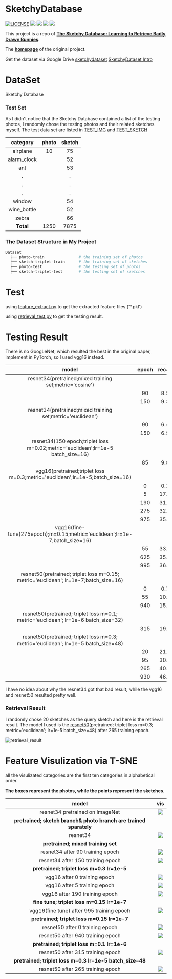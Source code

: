 # SketchyDatabase

[![LICENSE](https://img.shields.io/badge/license-MIT-blue.svg)](LICENSE) ![](https://img.shields.io/badge/python-3.6.5-brightgreen.svg) ![](https://img.shields.io/badge/pytorch-0.4.1-brightgreen.svg) ![](https://img.shields.io/badge/visdom-0.1.8.5-brightgreen.svg) ![](https://img.shields.io/badge/tqdm-4.28.1-brightgreen.svg)

This project is a repo of [**The Sketchy Database: Learning to Retrieve Badly Drawn Bunnies**](https://www.cc.gatech.edu/~hays/tmp/sketchy-database.pdf).

The [**homepage**](http://sketchy.eye.gatech.edu/) of the original project.

Get the dataset via Google Drive [sketchydataset](https://drive.google.com/file/d/0B7ISyeE8QtDdTjE1MG9Gcy1kSkE/view?usp=sharing&resourcekey=0-r6nB4crmdU-LK7H38xnOUw) [SketchyDataset Intro](https://github.com/CDOTAD/SketchyDatabase/blob/master/SketchyDataset_README.md)

# DataSet

Sketchy Database

### Test Set

As I didn't notice that the Sketchy Database contained a list of the testing photos, I randomly chose the testing photos and their related sketches myself. The test data set are listed in [TEST_IMG](test_img.txt) and [TEST_SKETCH](test_sketch.txt)

|   category  | photo | sketch |
|    :---:    | :---: | :---:  |
|   airplane  |   10  |   75   |
| alarm_clock |       |   52   |
|     ant     |       |   53   |
|     .       |       |   .    |
|     .       |       |   .    |
|     .       |       |   .    |
|     window  |       |   54   |
| wine_bottle |       |   52   |
|     zebra   |       |   66   |
|  **Total**  |  1250 |  7875  |

### The Dataset Structure in My Project

```Bash
Dataset
  ├── photo-train               # the training set of photos
  ├── sketch-triplet-train      # the training set of sketches
  ├── photo-test                # the testing set of photos
  ├── sketch-triplet-test       # the testing set of sketches
```
# Test

using [feature_extract.py](https://github.com/CDOTAD/SketchyDatabase/blob/master/feature/feature_extract.py) to get the extracted feature files ('\*.pkl')

using [retrieval_test.py](https://github.com/CDOTAD/SketchyDatabase/blob/master/retrieval_test.py) to get the testing result.

# Testing Result

There is no GoogLeNet, which resulted the best in the original paper, implement in PyTorch, so I used vgg16 instead.

|                        model                             | epoch | recall@1 | recall@5|
|                        :---:                             | :---: | :---:    | :---:   |
| resnet34(pretrained;mixed training set;metric='cosine')  |        | |                 |
|                                                          |  90   |  8.51%   |  18.68% |
|                                                          |  150  |  9.31%   |  20.44% |
|resnet34(pretrained;mixed training set;metric='euclidean')|       | |                  |
|                                                          |  90   |  6.45%   |  14.79% |
|                                                          |  150  |  6.96%   |  16.46% |
|resnet34(150 epoch;triplet loss m=0.02;metric='euclidean';lr=1e-5 batch_size=16)| | |  |
|                                                          |  85   |  9.87%   |  22.37% |
|vgg16(pretrained;triplet loss m=0.3;metric='euclidean';lr=1e-5;batch_size=16)    | | | |
|                                                          |   0   |  0.17%   |  0.72%  |
|                                                          |   5   |  17.59%  |  45.51% |
|                                                          |  190  |  31.03%  |  67.86% |
|                                                          |  275  |  32.22%  |  68.48% |
|                                                          |  975  |  35.24%  |  71.53% |
|vgg16(fine-tune(275epoch);m=0.15;metric='euclidean';lr=1e-7;batch_size=16)   | | |     |
|                                                          |  55   |  33.22%  |  70.04% |
|                                                          | 625   |  35.78%  |  72.44% |
|                                                          | 995   |  36.09%  |  73.02% |
|resnet50(pretrained; triplet loss m=0.15; metric='euclidean'; lr=1e-7;batch_size=16)||||
|                                                          |   0   |  0.71%   |  11.48% |
|                                                          |   55  |  10.18%  |  29.94% |
|                                                          |  940  |  15.17%  |  47.61% |
|resnet50(pretrained; triplet loss m=0.1; metric='euclidean'; lr=1e-6 batch_size=32)||| |
|                                                          |  315  |  19.58%  |  57.19% |
|resnet50(pretrained; triplet loss m=0.3; metric='euclidean'; lr=1e-5 batch_size=48)||| |
|                                                          |  20   |  21.56%  |  57.50% |
|                                                          |  95   |  30.32%  |  71.73% |
|        <span id="resnet"></span>                         |  265  |  40.08%  |  78.83% |
|                                                          |  930  |  46.04%  |  83.30% |

I have no idea about why the resnet34 got that bad result, while the vgg16 and resnet50 resulted pretty well.

### Retrieval Result

I randomly chose 20 sketches as the query sketch and here is the retrieval result. The model I used is the [resnet50](#resnet)(pretrained; triplet loss m=0.3; metric='euclidean'; lr=1e-5 batch_size=48) after 265 training epoch.

![retrieval_result](record/retrieval_reslut/result.png)

# Feature Visulization via T-SNE

all the visulizated categories are the first ten categories in alphabetical order.

**The boxes represent the photos, while the points represent the sketches.**

|                    model                  |                     vis                   |
|                    :---:                  |                    :---:                  |
|       resnet34 pretrained on ImageNet     |![](record/feature_vis/resnet_imagenet.png)|
|    **pretrained; sketch branch& photo branch are trained sparately**           |
|         resnet34                          |![](record/feature_vis/resnet_separate.png)| 
|    **pretrained; mixed training set**                                                 |
|      resnet34 after 90 training epoch     |   ![](record/feature_vis/resnet_90.png)   |
|      resnet34 after 150 training epoch    |   ![](record/feature_vis/resnet_150.png)  |
|    **pretrained; triplet loss m=0.3 lr=1e-5**                                         |
|    vgg16 after 0 training epoch           | ![](record/feature_vis/vgg16_baseline.png)|
|    vgg16 after 5 training epoch           |   ![](record/feature_vis/vgg16_5epoch.png)|
|    vgg16 after 190 training epoch         | ![](record/feature_vis/vgg16_190epoch.png)|
|   **fine tune; triplet loss m=0.15 lr=1e-7**                                          |
| vgg16(fine tune) after 995 training epoch | ![](record/feature_vis/vgg16_995epoch.png)|
|    **pretrained; triplet loss m=0.15 lr=1e-7**                                        |
|      resnet50 after 0 training epoch      |  ![](record/feature_vis/resnet50_0.png)   |
|      resnet50 after 940 training epoch    | ![](record/feature_vis/resnet50_940.png)  |
|   **pretrained; triplet loss m=0.1 lr=1e-6**                                          |
|      resnet50 after 315 training epoch    | ![](record/feature_vis/resnet50_315.png)  |
|   **pretrained; triplet loss m=0.3 lr=1e-5 batch_size=48**                            |
|     resnet50 after 265 training epoch     |![](record/feature_vis/resnet50_64_265.png)|
